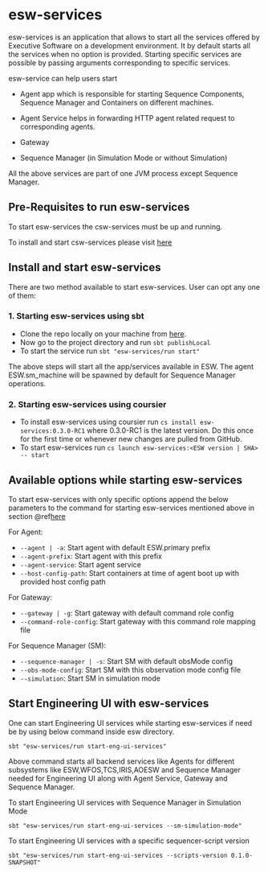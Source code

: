 # esw-services

esw-services is an application that allows to start all the services offered by Executive Software on a development environment. It by default starts all the services when no option is provided. Starting specific services are possible by passing arguments corresponding to specific services.

esw-service can help users start 

* Agent app which is responsible for starting Sequence Components, Sequence Manager and Containers on different machines.

* Agent Service helps in forwarding HTTP agent related request to corresponding agents. 

* Gateway

* Sequence Manager (in Simulation Mode or without Simulation)

All the above services are part of one JVM process except Sequence Manager. 

## Pre-Requisites to run esw-services

To start esw-services the csw-services must be up and running.

To install and start csw-services please visit [here](https://tmtsoftware.github.io/csw//apps/cswservices.html)
   
## Install and start esw-services     

There are two method available to start esw-services. User can opt any one of them:

### 1. Starting esw-services using sbt

* Clone the repo locally on your machine from [here](https://github.com/tmtsoftware/esw). 
* Now go to the project directory and run `sbt publishLocal`
* To start the service run `sbt "esw-services/run start"`

The above steps will start all the app/services available in ESW. The agent ESW.sm_machine will be spawned by default for Sequence Manager operations.

### 2. Starting esw-services using coursier

* To install esw-services using coursier run `cs install esw-services:0.3.0-RC1` where 0.3.0-RC1 is the latest version. Do this once for the first time or whenever new changes are pulled from GitHub.
* To start esw-services run `cs launch esw-services:<ESW version | SHA> -- start` 

## Available options while starting esw-services

To start esw-services with only specific options append the below parameters to the command for starting esw-services mentioned above in section @ref[here](./esw-services.md#1-starting-esw-services-using-sbt) 

For Agent:

- `--agent | -a`: Start agent with default ESW.primary prefix
- `--agent-prefix`: Start agent with this prefix
- `--agent-service`: Start agent service
- `--host-config-path`: Start containers at time of agent boot up with provided host config path

For Gateway:

- `--gateway | -g`: Start gateway with default command role config
- `--command-role-config`: Start gateway with this command role mapping file

For Sequence Manager (SM):

- `--sequence-manager | -s`: Start SM with default obsMode config
- `--obs-mode-config`: Start SM with this observation mode config file
- `--simulation`: Start SM in simulation mode

## Start Engineering UI with esw-services

One can start Engineering UI services while starting esw-services if need be by using below command inside esw directory.

`sbt "esw-services/run start-eng-ui-services"`

Above command starts all backend services like Agents for different subsystems like ESW,WFOS,TCS,IRIS,AOESW and Sequence Manager needed for Engineering UI along with Agent Service, Gateway and Sequence Manager. 

To start Engineering UI services with Sequence Manager in Simulation Mode

`sbt "esw-services/run start-eng-ui-services --sm-simulation-mode"`

To start Engineering UI services with a specific sequencer-script version

`sbt "esw-services/run start-eng-ui-services --scripts-version 0.1.0-SNAPSHOT"`


